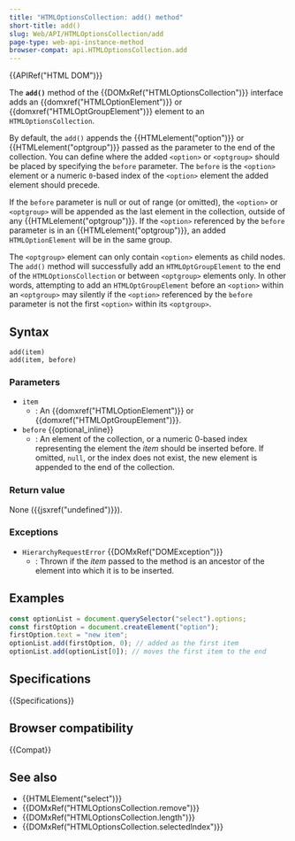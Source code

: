 ```yaml
---
title: "HTMLOptionsCollection: add() method"
short-title: add()
slug: Web/API/HTMLOptionsCollection/add
page-type: web-api-instance-method
browser-compat: api.HTMLOptionsCollection.add
---
```


{{APIRef("HTML DOM")}}

The **`add()`** method of the {{DOMxRef("HTMLOptionsCollection")}} interface adds an {{domxref("HTMLOptionElement")}} or {{domxref("HTMLOptGroupElement")}} element to an `HTMLOptionsCollection`.

By default, the `add()` appends the {{HTMLelement("option")}} or {{HTMLelement("optgroup")}} passed as the parameter to the end of the collection. You can define where the added `<option>` or `<optgroup>` should be placed by specifying the `before` parameter. The `before` is the `<option>` element or a numeric `0`-based index of the `<option>` element the added element should precede.

If the `before` parameter is null or out of range (or omitted), the `<option>` or `<optgroup>` will be appended as the last element in the collection, outside of any {{HTMLelement("optgroup")}}. If the `<option>` referenced by the `before` parameter is in an {{HTMLelement("optgroup")}}, an added `HTMLOptionElement` will be in the same group.

The `<optgroup>` element can only contain `<option>` elements as child nodes. The `add()` method will successfully add an `HTMLOptGroupElement` to the end of the `HTMLOptionsCollection` or between `<optgroup>` elements only. In other words, attempting to add an `HTMLOptGroupElement` before an `<option>` within an `<optgroup>` may silently if the `<option>` referenced by the `before` parameter is not the first `<option>` within its `<optgroup>`.

## Syntax

```js-nolint
add(item)
add(item, before)
```

### Parameters

- `item`
  - : An {{domxref("HTMLOptionElement")}} or {{domxref("HTMLOptGroupElement")}}.
- `before` {{optional_inline}}
  - : An element of the collection, or a numeric 0-based index representing the element the _item_ should be inserted before. If omitted, `null`, or the index does not exist, the new element is appended to the end of the collection.

### Return value

None ({{jsxref("undefined")}}).

### Exceptions

- `HierarchyRequestError` {{DOMxRef("DOMException")}}
  - : Thrown if the _item_ passed to the method is an ancestor of the element into which it is to be inserted.

## Examples

```js
const optionList = document.querySelector("select").options;
const firstOption = document.createElement("option");
firstOption.text = "new item";
optionList.add(firstOption, 0); // added as the first item
optionList.add(optionList[0]); // moves the first item to the end
```

## Specifications

{{Specifications}}

## Browser compatibility

{{Compat}}

## See also

- {{HTMLElement("select")}}
- {{DOMxRef("HTMLOptionsCollection.remove")}}
- {{DOMxRef("HTMLOptionsCollection.length")}}
- {{DOMxRef("HTMLOptionsCollection.selectedIndex")}}
